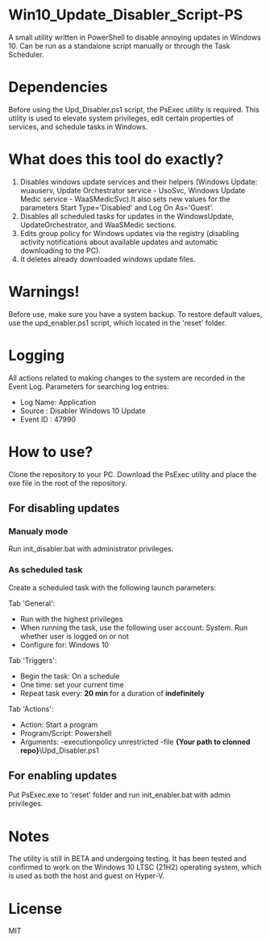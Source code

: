 # Win10_Update_Disabler_Script-PS

A small utility written in PowerShell to disable annoying updates in Windows 10.
Can be run as a standalone script manually or through the Task Scheduler.

# Dependencies
Before using the Upd_Disabler.ps1 script, the PsExec utility is required. This utility is used to elevate system privileges, edit certain properties of services, and schedule tasks in Windows.

# What does this tool do exactly?
1. Disables windows update services and their helpers (Windows Update: wuauserv, Update Orchestrator service - UsoSvc, Windows Update Medic service - WaaSMedicSvc).It also sets new values for the parameters Start Type='Disabled' and Log On As='Guest'.
2. Disables all scheduled tasks for updates in the WindowsUpdate, UpdateOrchestrator, and WaaSMedic sections.
3. Edits group policy for Windows updates via the registry (disabling activity notifications about available updates and automatic downloading to the PC).
4. It deletes already downloaded windows update files.

# Warnings!
Before use, make sure you have a system backup. To restore default values, use the upd_enabler.ps1 script, which located in the 'reset' folder.

# Logging
All actions related to making changes to the system are recorded in the Event Log. Parameters for searching log entries:

 - Log Name: Application
 - Source : Disabler Windows 10 Update
 - Event ID : 47990

# How to use?
Clone the repository to your PC. Download the PsExec utility and place the exe file in the root of the repository.

## For disabling updates 

### Manualy mode
Run init_disabler.bat with administrator privileges.

### As scheduled task
Create a scheduled task with the following launch parameters:

Tab 'General':
 - Run with the highest privileges
 - When running the task, use the following user account: System. Run whether user is logged on or not
 - Configure for: Windows 10


Tab 'Triggers':
 - Begin the task: On a schedule
 - One time: set your current time
 - Repeat task every: **20 min** for a duration of **indefinitely**

Tab 'Actions':
 - Action: Start a program
 - Program/Script: Powershell
 - Arguments: -executionpolicy unrestricted -file **{Your path to clonned repo}**\Upd_Disabler.ps1

## For enabling updates
Put PsExec.exe to 'reset' folder and run init_enabler.bat with admin privileges.

# Notes
The utility is still in BETA and undergoing testing. It has been tested and confirmed to work on the Windows 10 LTSC (21H2) operating system, which is used as both the host and guest on Hyper-V.

# License
MIT